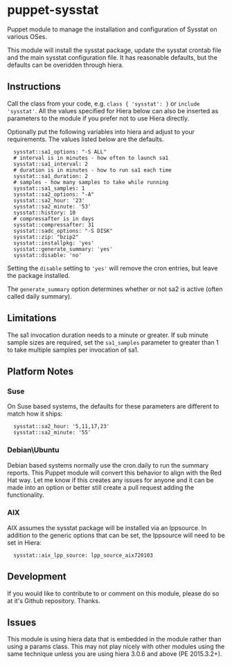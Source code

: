 # puppet-sysstat
Puppet module to manage the installation and configuration of Sysstat on various OSes.

This module will install the sysstat package, update the sysstat crontab file and the main sysstat configuration file.  It has reasonable defaults, but the defaults can be overidden through hiera.

## Instructions
Call the class from your code, e.g. `class { 'sysstat': }` or `include 'sysstat'`.  All the values specified for Hiera below can also be inserted as parameters to the module if you prefer not to use Hiera directly.

Optionally put the following variables into hiera and adjust to your requirements. The values listed below are the defaults.
```
  sysstat::sa1_options: "-S ALL"
  # interval is in minutes - how often to launch sa1
  sysstat::sa1_interval: 2
  # duration is in minutes - how to run sa1 each time
  sysstat::sa1_duration: 2
  # samples - how many samples to take while running
  sysstat::sa1_samples: 1
  sysstat::sa2_options: "-A"
  sysstat::sa2_hour: '23'
  sysstat::sa2_minute: '53'
  sysstat::history: 10
  # compressafter is in days
  sysstat::compressafter: 31
  sysstat::sadc_options: "-S DISK"
  sysstat::zip: "bzip2"
  sysstat::installpkg: 'yes'
  sysstat::generate_summary: 'yes'
  sysstat::disable: 'no'

```
Setting the `disable` setting to `'yes'` will remove the cron entries, but leave the package installed.

The `generate_summary` option determines whether or not sa2 is active (often called daily summary).

## Limitations
The sa1 invocation duration needs to a minute or greater.  If sub minute sample sizes are required, set the `sa1_samples` parameter to greater than 1 to take multiple samples per invocation of sa1.

## Platform Notes
### Suse
On Suse based systems, the defaults for these parameters are different to match how it ships:
```
  sysstat::sa2_hour: '5,11,17,23'
  sysstat::sa2_minute: '55'

```
### Debian\Ubuntu
Debian based systems normally use the cron.daily to run the summary reports.  This Puppet module will convert this behavior to align with the Red Hat way.  Let me know if this creates any issues for anyone and it can be made into an option or better still create a pull request adding the functionality.

### AIX
AIX assumes the sysstat package will be installed via an lppsource.  In addition to the generic options that can be set, the lppsource will need to be set in Hiera:

```
  sysstat::aix_lpp_source: lpp_source_aix720103
```

## Development
If you would like to contribute to or comment on this module, please do so at it's Github repository.  Thanks.
    
## Issues
This module is using hiera data that is embedded in the module rather than using a params class.  This may not play nicely with other modules using the same technique unless you are using hiera 3.0.6 and above (PE 2015.3.2+).
